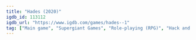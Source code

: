 ```yaml
---
title: "Hades (2020)"
igdb_id: 113112
igdb_url: "https://www.igdb.com/games/hades--1"
tag: ["Main game", "Supergiant Games", "Role-playing (RPG)", "Hack and slash/Beat 'em up", "Adventure", "Indie", "Single player", "Bird view / Isometric", "Action", "Fantasy", "Drama"]
---
```

